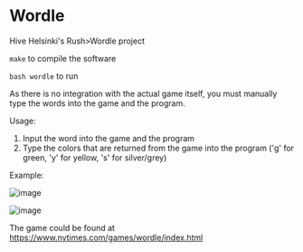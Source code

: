 # Wordle
Hive Helsinki's Rush>Wordle project

`make` to compile the software

`bash wordle` to run

As there is no integration with the actual game itself, you must manually type the words into the game and the program.

Usage:
  1. Input the word into the game and the program
  2. Type the colors that are returned from the game into the program ('g' for green, 'y' for yellow, 's' for silver/grey)

Example:

![image](https://user-images.githubusercontent.com/78841468/156340224-4b985aba-257a-488d-951d-9d0ca5e92888.png)


![image](https://user-images.githubusercontent.com/78841468/156340469-b209c9a2-d463-4eb4-ac5f-bce8fa0d0c96.png)


The game could be found at https://www.nytimes.com/games/wordle/index.html

